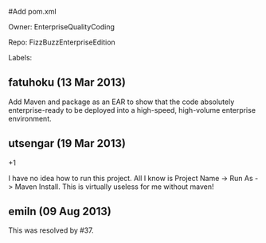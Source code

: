 #Add pom.xml

Owner: EnterpriseQualityCoding

Repo: FizzBuzzEnterpriseEdition

Labels: 

## fatuhoku (13 Mar 2013)

Add Maven and package as an EAR to show that the code absolutely enterprise-ready to be deployed into a high-speed, high-volume enterprise environment.


## utsengar (19 Mar 2013)

+1 

I have no idea how to run this project. All I know is Project Name -> Run As -> Maven Install. This is virtually useless for me without maven!


## emiln (09 Aug 2013)

This was resolved by #37.



